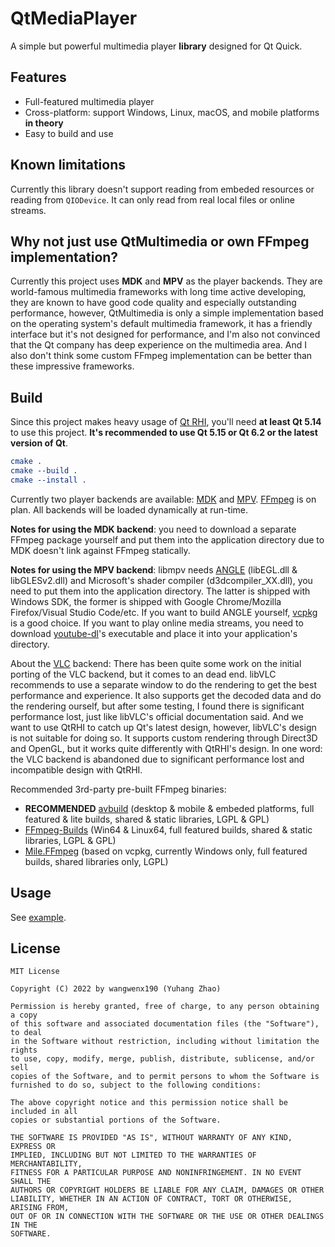 # QtMediaPlayer

A simple but powerful multimedia player **library** designed for Qt Quick.

## Features

- Full-featured multimedia player
- Cross-platform: support Windows, Linux, macOS, and mobile platforms **in theory**
- Easy to build and use

## Known limitations

Currently this library doesn't support reading from embeded resources or reading from `QIODevice`. It can only read from real local files or online streams.

## Why not just use QtMultimedia or own FFmpeg implementation?

Currently this project uses **MDK** and **MPV** as the player backends. They are world-famous multimedia frameworks with long time active developing, they are known to have good code quality and especially outstanding performance, however, QtMultimedia is only a simple implementation based on the operating system's default multimedia framework, it has a friendly interface but it's not designed for performance, and I'm also not convinced that the Qt company has deep experience on the multimedia area. And I also don't think some custom FFmpeg implementation can be better than these impressive frameworks.

## Build

Since this project makes heavy usage of [Qt RHI](https://doc.qt.io/qt-6/qtquick-visualcanvas-adaptations.html), you'll need **at least Qt 5.14** to use this project. **It's recommended to use Qt 5.15 or Qt 6.2 or the latest version of Qt**.

```cmake
cmake .
cmake --build .
cmake --install .
```

Currently two player backends are available: [MDK](https://sourceforge.net/projects/mdk-sdk/files/) and [MPV](https://sourceforge.net/projects/mpv-player-windows/files/libmpv/). [FFmpeg](https://ffmpeg.org/) is on plan. All backends will be loaded dynamically at run-time.

**Notes for using the MDK backend**: you need to download a separate FFmpeg package yourself and put them into the application directory due to MDK doesn't link against FFmpeg statically.

**Notes for using the MPV backend**: libmpv needs [ANGLE](https://github.com/google/angle) (libEGL.dll & libGLESv2.dll) and Microsoft's shader compiler (d3dcompiler_XX.dll), you need to put them into the application directory. The latter is shipped with Windows SDK, the former is shipped with Google Chrome/Mozilla Firefox/Visual Studio Code/etc. If you want to build ANGLE yourself, [vcpkg](https://github.com/microsoft/vcpkg) is a good choice. If you want to play online media streams, you need to download [youtube-dl](https://github.com/yt-dlp/yt-dlp/releases/latest)'s executable and place it into your application's directory.

About the [VLC](https://artifacts.videolan.org/vlc/nightly-win64-llvm/) backend: There has been quite some work on the initial porting of the VLC backend, but it comes to an dead end. libVLC recommends to use a separate window to do the rendering to get the best performance and experience. It also supports get the decoded data and do the rendering ourself, but after some testing, I found there is significant performance lost, just like libVLC's official documentation said. And we want to use QtRHI to catch up Qt's latest design, however, libVLC's design is not suitable for doing so. It supports custom rendering through Direct3D and OpenGL, but it works quite differently with QtRHI's design. In one word: the VLC backend is abandoned due to significant performance lost and incompatible design with QtRHI.

Recommended 3rd-party pre-built FFmpeg binaries:
- **RECOMMENDED** [avbuild](https://sourceforge.net/projects/avbuild/files/) (desktop & mobile & embeded platforms, full featured & lite builds, shared & static libraries, LGPL & GPL)
- [FFmpeg-Builds](https://github.com/BtbN/FFmpeg-Builds/releases/latest) (Win64 & Linux64, full featured builds, shared & static libraries, LGPL & GPL)
- [Mile.FFmpeg](https://github.com/ProjectMile/Mile.FFmpeg/releases/latest) (based on vcpkg, currently Windows only, full featured builds, shared libraries only, LGPL)

## Usage

See [example](/example).

## License

```text
MIT License

Copyright (C) 2022 by wangwenx190 (Yuhang Zhao)

Permission is hereby granted, free of charge, to any person obtaining a copy
of this software and associated documentation files (the "Software"), to deal
in the Software without restriction, including without limitation the rights
to use, copy, modify, merge, publish, distribute, sublicense, and/or sell
copies of the Software, and to permit persons to whom the Software is
furnished to do so, subject to the following conditions:

The above copyright notice and this permission notice shall be included in all
copies or substantial portions of the Software.

THE SOFTWARE IS PROVIDED "AS IS", WITHOUT WARRANTY OF ANY KIND, EXPRESS OR
IMPLIED, INCLUDING BUT NOT LIMITED TO THE WARRANTIES OF MERCHANTABILITY,
FITNESS FOR A PARTICULAR PURPOSE AND NONINFRINGEMENT. IN NO EVENT SHALL THE
AUTHORS OR COPYRIGHT HOLDERS BE LIABLE FOR ANY CLAIM, DAMAGES OR OTHER
LIABILITY, WHETHER IN AN ACTION OF CONTRACT, TORT OR OTHERWISE, ARISING FROM,
OUT OF OR IN CONNECTION WITH THE SOFTWARE OR THE USE OR OTHER DEALINGS IN THE
SOFTWARE.
```
